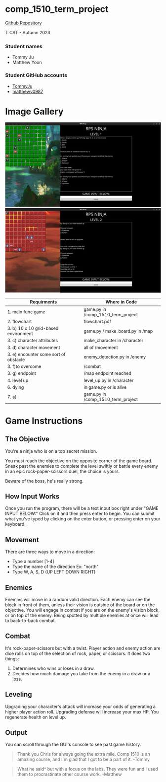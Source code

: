 # comp_1510_term_project
<a href="https://github.com/TommyJu/comp_1510_term_project">Github Repository</a>

<marquee direction="right">BCIT CST - Autumn 2023</marquee>


<h3>Student names</h3>
<ul>
    <li>Tommy Ju</li>
    <li>Matthew Yoon</li>
</ul>

<h3>Student GitHub accounts</h3>
<ul>
    <li><a href="https://github.com/TommyJu">TommyJu</a></li>
    <li><a href="https://github.com/matthewy0987">matthewy0987</a></li>
</ul>

# Image Gallery
![](preview-images/rps_ninja_level_1.png)
![](preview-images/rps_ninja_level_2.png)

| Requirments                           | Where in Code                      |
|---------------------------------------|------------------------------------|
| 1. main func game                     | game.py in /comp_1510_term_project |
| 2. flowchart                          | flowchart.pdf                      |
| 3. b)  10 x 10 grid-based environment | game.py / make_board.py in /map    |
| 3. c)  character attributes           | make_character in /character       |
| 3. d) character movement              | all of /movement                   |
| 3. e) encounter some sort of obstacle | enemy_detection.py in /enemy       |
| 3. f)to overcome                      | /combat                            |
| 3. g) endpoint                        | /map endpoint reached              |
| 4. level up                           | level_up.py in /character          |
| 6. dying                              | in game.py or is alive             |
| 7. a)                                 | game.py in /comp_1510_term_project |

# Game Instructions

## The Objective
You're a ninja who is on a top secret mission.

You must reach the objective on the opposite corner of the game board.
Sneak past the enemies to complete the level swiftly or battle every enemy in an epic rock-paper-scissors duel, 
the choice is yours.

Beware of the boss, he's really strong.

## How Input Works
Once you run the program, there will be a text input box right under "GAME INPUT BELOW:" 
Click on it and then press enter to begin.
You can submit what you've typed by clicking on the enter button, or pressing enter on your keyboard.

## Movement
There are three ways to move in a direction:
- Type a number [1-4]
- Type the name of the direction Ex: "north"
- Type W, A, S, D (UP LEFT DOWN RIGHT)

## Enemies
Enemies will move in a random valid direction.
Each enemy can see the block in front of them, unless their vision is outside of the board or on the objective.
You will engage in combat if you are on the enemy's vision block, or on top of the enemy.
Being spotted by multiple enemies at once will lead to back-to-back combat.

## Combat
It's rock-paper-scissors but with a twist.
Player action and enemy action are dice rolls on top of the selection of rock, paper, or scissors.
It does two things:
1. Determines who wins or loses in a draw.
2. Decides how much damage you take from the enemy in a draw or a loss.

## Leveling
Upgrading your character's attack will increase your odds of generating a higher player action roll.
Upgrading defense will increase your max HP.
You regenerate health on level up.

## Output
You can scroll through the GUI's console to see past game history.


>Thank you Chris for always going the extra mile. Comp 1510 is an amazing course, and I'm glad that I got to be a part of it.
-Tommy

>What he said^ but with a focus on the labs. They were fun and I used them to procrastinate other course work. -Matthew



